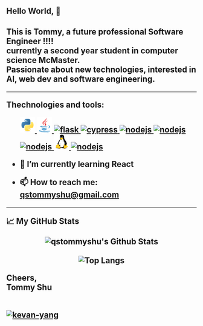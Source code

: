 <h2> Hello World, 👋 <h2>

<p>This is Tommy, a future professional Software Engineer !!!! 
  <br>
  currently a second year student in computer science McMaster. 
  <br>
  Passionate about new technologies, interested in AI, web dev and software engineering.

------------------------------------
  Thechnologies and tools:
  <ul>
     <a href="https://www.python.org" target="#"> <img src="https://raw.githubusercontent.com/devicons/devicon/master/icons/python/python-original.svg" alt="python" width="40" height="40"/> </a>
  <a href="https://www.java.com" target="#"> <img src="https://raw.githubusercontent.com/devicons/devicon/master/icons/java/java-original.svg" alt="java" width="40" height="40"/> </a> 
  <a href="https://flask.palletsprojects.com/en/2.0.x/" target="#"> <img src="https://www.vectorlogo.zone/logos/pocoo_flask/pocoo_flask-ar21.svg" alt="flask" width="80" height="40"/> </a>
  <a href="https://www.cypress.io/" target="#"> <img src="https://github.com/simple-icons/simple-icons/blob/master/icons/cypress.svg" alt="cypress" width="40" height="40"/> </a>
  <a href="https://nodejs.org/en/" target="#"> <img src="https://www.vectorlogo.zone/logos/nodejs/nodejs-horizontal.svg" alt="nodejs" width="100" height="40"/> </a>
  <a href="https://reactjs.org/" target="#"> <img src="https://www.vectorlogo.zone/logos/reactjs/reactjs-icon.svg" alt="nodejs" width="40" height="40"/> </a>
  <a href="https://git-scm.com/" target="#"> <img src="https://www.vectorlogo.zone/logos/git-scm/git-scm-ar21.svg" alt="nodejs" width="80" height="40"/> </a>
  <a href="https://www.linux.org/" target="_blank"> <img src="https://raw.githubusercontent.com/devicons/devicon/master/icons/linux/linux-original.svg" alt="linux" width="40" height="40"/> </a> 
  <a href="https://www.mysql.com/" target="#"> <img src="https://www.vectorlogo.zone/logos/mysql/mysql-horizontal.svg" alt="nodejs" width="80" height="40"/> </a>
  </ul>
  
<!--   - 🔭 I’m currently working on ... -->
- 🌱 I’m currently learning React
<!-- - 👯 I’m looking to collaborate on ...
- 🤔 I’m looking for help with ...
- 💬 Ask me about ... -->
- 📫 How to reach me: qstommyshu@gmail.com
<!-- - 😄 Pronouns: ...
- ⚡ Fun fact: ...  -->
  -----------------------------
  📈 My GitHub Stats
 <div align="center">
<img  alt ="qstommyshu's Github Stats"src="https://github-readme-stats.vercel.app/api?username=qstommyshu&show_icons=true&theme=gradient">
</div>
  <br>
<div align="center">
<img alt ="Top Langs"src="https://github-readme-stats.vercel.app/api/top-langs/?username=qstommyshu&layout=compact&theme=gradient">
</div>

 Cheers,
 <br>
 Tommy Shu
 </p>
  <br>
  <a href="https://www.linkedin.com/in/qi-shu-332786193/"> <img align="center" src="https://img.icons8.com/color/linkedin" alt="kevan-yang" height="40" width="40" />

